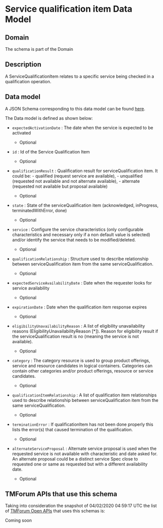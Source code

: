 # Service qualification item Data Model

## Domain

The  schema is part of the  Domain

## Description

A ServiceQualificationItem relates to a specific service being checked in a qualification operation.

## Data model

A JSON Schema corresponding to this data model can be found
[here](https://github.com/tmforum-rand/schemas/blob/candidates/Service/ServiceQualificationItem.schema.json).

The Data model is defined as shown below:

- `expectedActivationDate` : The date when the service is expected to be activated

  - Optional


- `id` : Id of the Service Qualification Item

  - Optional


- `qualificationResult` : Qualification result for serviceQualification item. It could be: - qualified (request service are available), - unqualified (requested not available and not alternate available), - alternate (requested not available but proposal available)

  - Optional


- `state` : State of the serviceQualification item (acknowledged, inProgress, terminatedWithError, done)

  - Optional


- `service` : Configure the service characteristics (only configurable characteristics and necessary only if a non default value is selected) and/or identify the service that needs to be modified/deleted.

  - Optional


- `qualificationRelationship` : Structure used to describe relationship between serviceQualification item from the same serviceQualification.

  - Optional


- `expectedServiceAvailabilityDate` : Date when the requester looks for service availability

  - Optional


- `expirationDate` : Date when the qualification item response expires

  - Optional


- `eligibilityUnavailabilityReason` : A list of eligibility unavailability reasons (EligibilityUnavailabilityReason [*]). Reason for eligibility result if the serviceQualification result is no (meaning the service is not available).

  - Optional


- `category` : The category resource is used to group product offerings, service and resource candidates in logical containers. Categories can contain other categories and/or product offerings, resource or service candidates.

  - Optional


- `qualificationItemRelationship` : A list of qualification item relationships used to describe relationship between serviceQualification item from the same serviceQualification.

  - Optional


- `terminationError` : If qualificationItem has not been done properly this lists the error(s) that caused termination of the qualification.

  - Optional


- `alternateServiceProposal` : Alternate service proposal is used when the requested service is not available with characteristic and date asked for. An alternate proposal could be a distinct service Spec close to requested one or same as requested but with a different availability date.

  - Optional






## TMForum APIs that use this schema

Taking into consideration the snapshot of 04/02/2020 04:59:17 UTC the list of [TMForum Open APIs](https://www.tmforum.org/open-apis/) that uses this schemas is:

Coming soon